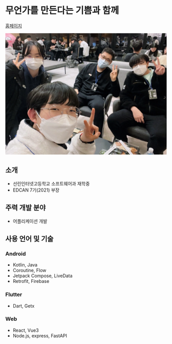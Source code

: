 # 무언가를 만든다는 기쁨과 함께
[홈페이지](https://note11.dev)

![메인 이미지](./main.webp)

## 소개
- 선린인터넷고등학교 소프트웨어과 재학중
- EDCAN 7기(2021) 부장


## 주력 개발 분야
- 어플리케이션 개발


## 사용 언어 및 기술

### Android
- Kotlin, Java
- Coroutine, Flow
- Jetpack Compose, LiveData
- Retrofit, Firebase

### Flutter
- Dart, Getx

### Web
- React, Vue3
- Node.js, express, FastAPI
